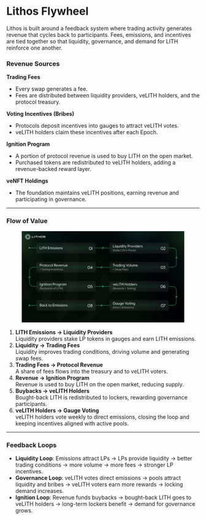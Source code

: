 # Lithos Flywheel

Lithos is built around a feedback system where trading activity generates revenue that cycles back to participants. Fees, emissions, and incentives are tied together so that liquidity, governance, and demand for LITH reinforce one another.

### Revenue Sources

**Trading Fees**

* Every swap generates a fee.
* Fees are distributed between liquidity providers, veLITH holders, and the protocol treasury.

**Voting Incentives (Bribes)**

* Protocols deposit incentives into gauges to attract veLITH votes.
* veLITH holders claim these incentives after each Epoch.

**Ignition Program**

* A portion of protocol revenue is used to buy LITH on the open market.
* Purchased tokens are redistributed to veLITH holders, adding a revenue-backed reward layer.

**veNFT Holdings**

* The foundation maintains veLITH positions, earning revenue and participating in governance.

***

### Flow of Value

<figure><img src="../.gitbook/assets/2025.09.25 2-1-s-c_v0.1.png" alt=""><figcaption></figcaption></figure>

1. **LITH Emissions → Liquidity Providers**\
   Liquidity providers stake LP tokens in gauges and earn LITH emissions.
2. **Liquidity → Trading Fees**\
   Liquidity improves trading conditions, driving volume and generating swap fees.
3. **Trading Fees → Protocol Revenue**\
   A share of fees flows into the treasury and to veLITH voters.
4. **Revenue → Ignition Program**\
   Revenue is used to buy LITH on the open market, reducing supply.
5. **Buybacks → veLITH Holders**\
   Bought-back LITH is redistributed to lockers, rewarding governance participants.
6. **veLITH Holders → Gauge Voting**\
   veLITH holders vote weekly to direct emissions, closing the loop and keeping incentives aligned with active pools.

***

### Feedback Loops

* **Liquidity Loop**: Emissions attract LPs → LPs provide liquidity → better trading conditions → more volume → more fees → stronger LP incentives.
* **Governance Loop**: veLITH votes direct emissions → pools attract liquidity and bribes → veLITH voters earn more rewards → locking demand increases.
* **Ignition Loop**: Revenue funds buybacks → bought-back LITH goes to veLITH holders → long-term lockers benefit → demand for governance grows.
